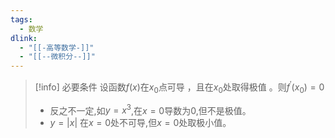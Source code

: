 ```yaml
---
tags:
  - 数学
dlink:
  - "[[-高等数学-]]"
  - "[[--微积分--]]"
---
```

>[!info] 必要条件
>设函数$f(x)$在$x_{0}$点可导 ，且在$x_{0}$处取得极值 。则$f^{'}(x_{0})=0$
> - 反之不一定,如$y=x^{3}$,在$x=0$导数为0,但不是极值。
> - $y= \lvert x \rvert$ 在$x=0$处不可导,但$x=0$处取极小值。

